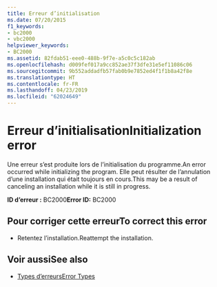 ```yaml
---
title: Erreur d’initialisation
ms.date: 07/20/2015
f1_keywords:
- bc2000
- vbc2000
helpviewer_keywords:
- BC2000
ms.assetid: 82fdab51-eee0-488b-9f7e-a5c0c5c182ab
ms.openlocfilehash: d009fef017a9cc852ae37f3dfe31e5ef11086c06
ms.sourcegitcommit: 9b552addadfb57fab0b9e7852ed4f1f1b8a42f8e
ms.translationtype: HT
ms.contentlocale: fr-FR
ms.lasthandoff: 04/23/2019
ms.locfileid: "62024649"
---
```

# <a name="initialization-error"></a><span data-ttu-id="50c13-102">Erreur d’initialisation</span><span class="sxs-lookup"><span data-stu-id="50c13-102">Initialization error</span></span>
<span data-ttu-id="50c13-103">Une erreur s’est produite lors de l’initialisation du programme.</span><span class="sxs-lookup"><span data-stu-id="50c13-103">An error occurred while initializing the program.</span></span> <span data-ttu-id="50c13-104">Elle peut résulter de l’annulation d’une installation qui était toujours en cours.</span><span class="sxs-lookup"><span data-stu-id="50c13-104">This may be a result of canceling an installation while it is still in progress.</span></span>  
  
 <span data-ttu-id="50c13-105">**ID d’erreur :** BC2000</span><span class="sxs-lookup"><span data-stu-id="50c13-105">**Error ID:** BC2000</span></span>  
  
## <a name="to-correct-this-error"></a><span data-ttu-id="50c13-106">Pour corriger cette erreur</span><span class="sxs-lookup"><span data-stu-id="50c13-106">To correct this error</span></span>  
  
- <span data-ttu-id="50c13-107">Retentez l’installation.</span><span class="sxs-lookup"><span data-stu-id="50c13-107">Reattempt the installation.</span></span>  
  
## <a name="see-also"></a><span data-ttu-id="50c13-108">Voir aussi</span><span class="sxs-lookup"><span data-stu-id="50c13-108">See also</span></span>

- [<span data-ttu-id="50c13-109">Types d’erreurs</span><span class="sxs-lookup"><span data-stu-id="50c13-109">Error Types</span></span>](../../visual-basic/programming-guide/language-features/error-types.md)
